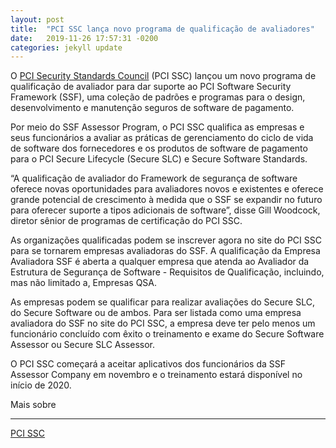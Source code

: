 ```yaml
---
layout: post
title:  "PCI SSC lança novo programa de qualificação de avaliadores"
date:   2019-11-26 17:57:31 -0200
categories: jekyll update
---
```



O [PCI Security Standards Council](https://www.helpnetsecurity.com/tag/pci-ssc/) (PCI SSC) lançou um novo programa de qualificação de avaliador para dar suporte ao PCI Software Security Framework (SSF), uma coleção de padrões e programas para o design, desenvolvimento e manutenção seguros de software de pagamento.

Por meio do SSF Assessor Program, o PCI SSC qualifica as empresas e seus funcionários a avaliar as práticas de gerenciamento do ciclo de vida de software dos fornecedores e os produtos de software de pagamento para o PCI Secure Lifecycle (Secure SLC) e Secure Software Standards.

“A qualificação de avaliador do Framework de segurança de software oferece novas oportunidades para avaliadores novos e existentes e oferece grande potencial de crescimento à medida que o SSF se expandir no futuro para oferecer suporte a tipos adicionais de software”, disse Gill Woodcock, diretor sênior de programas de certificação do PCI SSC.

As organizações qualificadas podem se inscrever agora no site do PCI SSC para se tornarem empresas avaliadoras do SSF. A qualificação da Empresa Avaliadora SSF é aberta a qualquer empresa que atenda ao Avaliador da Estrutura de Segurança de Software - Requisitos de Qualificação, incluindo, mas não limitado a, Empresas QSA.

As empresas podem se qualificar para realizar avaliações do Secure SLC, do Secure Software ou de ambos. Para ser listada como uma empresa avaliadora do SSF no site do PCI SSC, a empresa deve ter pelo menos um funcionário concluído com êxito o treinamento e exame do Secure Software Assessor ou Secure SLC Assessor.

O PCI SSC começará a aceitar aplicativos dos funcionários da SSF Assessor Company em novembro e o treinamento estará disponível no início de 2020.

Mais sobre

---

[PCI SSC](https://www.helpnetsecurity.com/tag/pci-ssc/)
